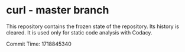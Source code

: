 # curl - master branch

This repository contains the frozen state of the repository.
Its history is cleared. It is used only for static code
analysis with Codacy.

Commit Time: 1718845340